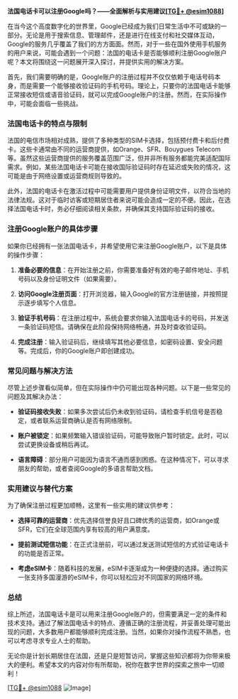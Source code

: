 **法国电话卡可以注册Google吗？——全面解析与实用建议[[TG💪+ @esim1088](https://t.me/s/esim1088)]**

在当今这个高度数字化的世界里，Google已经成为我们日常生活中不可或缺的一部分。无论是用于搜索信息、管理邮件，还是进行在线支付和社交媒体互动，Google的服务几乎覆盖了我们的方方面面。然而，对于一些在国外使用手机服务的用户来说，可能会遇到一个问题：法国的电话卡是否能够顺利注册Google账户呢？本文将围绕这一问题展开深入探讨，并提供实用的解决方案。

首先，我们需要明确的是，Google账户的注册过程并不仅仅依赖于电话号码本身，而是需要一个能够接收验证码的手机号码。理论上，只要你的法国电话卡能够正常接收短信或语音验证码，就可以完成Google账户的注册。然而，在实际操作中，可能会面临一些挑战。

### 法国电话卡的特点与限制

法国的电信市场相对成熟，提供了多种类型的SIM卡选择，包括预付费卡和后付费卡。这些卡通常由不同的运营商提供，如Orange、SFR、Bouygues Telecom等。虽然这些运营商提供的服务覆盖范围广泛，但并非所有服务都能完美适配国际需求。例如，某些法国电话卡可能在接收国际验证码时存在延迟或失败的情况，这可能是由于网络设置或运营商规则导致的。

此外，法国的电话卡在激活过程中可能需要用户提供身份证明文件，以符合当地的法律法规。这对于临时访客或短期居住者来说可能会造成一定的不便。因此，在选择法国电话卡时，务必仔细阅读相关条款，并确保其支持国际验证码的接收。

### 注册Google账户的具体步骤

如果你已经拥有一张法国电话卡，并希望使用它来注册Google账户，以下是具体的操作步骤：

1. **准备必要的信息**：在开始注册之前，你需要准备好有效的电子邮件地址、手机号码以及身份证明文件（如果需要）。
   
2. **访问Google注册页面**：打开浏览器，输入Google的官方注册链接，并按照提示逐步填写个人信息。

3. **验证手机号码**：在注册过程中，系统会要求你输入法国电话卡的号码，并发送一条验证码短信。请确保在此阶段保持网络畅通，并及时查收验证码。

4. **完成注册**：输入验证码后，继续填写其他必要信息，如密码设置、安全问题等。完成后，你的Google账户即创建成功。

### 常见问题与解决方法

尽管上述步骤看似简单，但在实际操作中仍可能出现各种问题。以下是一些常见的问题及其解决办法：

- **验证码接收失败**：如果多次尝试后仍未收到验证码，请检查手机信号是否稳定，或者联系运营商确认是否有网络限制。

- **账户被锁定**：如果频繁输入错误验证码，可能导致账户暂时锁定。此时，可以尝试更换设备或稍后再试。

- **语言障碍**：部分用户可能因为语言不通而感到困惑。在这种情况下，可以寻求朋友的帮助，或者查阅Google的多语言帮助文档。

### 实用建议与替代方案

为了确保注册过程更加顺畅，这里有一些实用的建议供参考：

- **选择可靠的运营商**：优先选择信誉良好且口碑优秀的运营商，如Orange或SFR，它们在全球范围内享有较高的用户满意度。

- **提前测试短信功能**：在正式注册前，可以通过发送测试短信的方式验证电话卡的功能是否正常。

- **考虑eSIM卡**：随着科技的发展，eSIM卡逐渐成为一种便捷的选择。通过购买一张支持多国漫游的eSIM卡，你可以轻松应对不同国家的网络环境。

### 总结

综上所述，法国电话卡是可以用来注册Google账户的，但需要满足一定的条件和技术支持。通过了解法国电话卡的特点、遵循正确的注册流程，并妥善处理可能出现的问题，大多数用户都能够顺利完成注册。当然，如果你对操作流程不熟悉，也可以考虑寻求专业人士的帮助。

无论你是计划长期居住在法国，还是只是短暂访问，掌握这些知识都将为你带来极大的便利。希望本文的内容对你有所帮助，祝你在数字世界的探索之旅中一切顺利！

[[TG💪+ @esim1088](https://t.me/s/esim1088) ![Image](https://i.postimg.cc/4NQfJmqS/Snipaste-2025-05-13-00-14-12.png)]